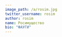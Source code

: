 ```yaml
---
image_path: /a/rosim.jpg
twitter_username: rosim
author: rosim
name: Росимущество
bio: "ФАУГИ"
---
```

